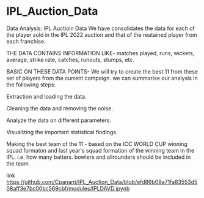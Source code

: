 # IPL_Auction_Data
Data Analysis: IPL Auctioin Data We have consolidates the data for each of the player sold  in the IPL 2022 auction and that of the reatained player from each franchise.


THE DATA CONTAINS INFORMATION LIKE- matches played, runs, wickets, average, strike rate, catches, runouts, stumps, etc.

BASIC ON THESE DATA POINTS- We will try to create the best 11 from these set of players from the current campaign. we can summarise our analysis in the following steps:

Extraction and loading the data.

Cleaning the data and removing the noise.

Analyze the data on different parameters.

Visualizing the important statistical findings.

Making the best team of the 11 - based on the ICC WORLD CUP winning squad formaton and last year's squad formation of the winning team in the IPL. i.e. how many batters. bowlers and allrounders should be included in the team.

link https://github.com/Cpanant/IPL_Auction_Data/blob/efd86b08a71fa83553d508aff3e7bc00bc569cbf/modules/IPLDAVD.ipynb
